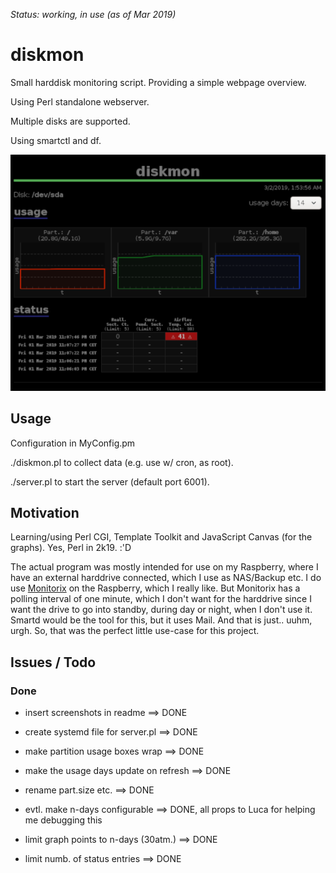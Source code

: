 _Status: working, in use (as of Mar 2019)_

# diskmon

Small harddisk monitoring script. Providing a simple webpage overview.

Using Perl standalone webserver.

Multiple disks are supported.

Using smartctl and df.

![screenshot](screenshots/diskmon-screen1-a.png)

## Usage

Configuration in MyConfig.pm

./diskmon.pl to collect data (e.g. use w/ cron, as root).

./server.pl to start the server (default port 6001).

## Motivation

Learning/using Perl CGI, Template Toolkit and JavaScript Canvas (for the graphs).
Yes, Perl in 2k19. :'D

The actual program was mostly intended for use on my Raspberry, where I have an external harddrive connected, which I use as NAS/Backup etc. I do use [Monitorix](https://www.monitorix.org/) on the Raspberry, which I really like. But Monitorix has a polling interval of one minute, which I don't want for the harddrive since I want the drive to go into standby, during day or night, when I don't use it. Smartd would be the tool for this, but it uses Mail. And that is just.. uuhm, urgh. So, that was the perfect little use-case for this project.

## Issues / Todo

### Done

- insert screenshots in readme
  ==> DONE

- create systemd file for server.pl
  ==> DONE

- make partition usage boxes wrap
  ==> DONE

- make the usage days update on refresh
  ==> DONE

- rename part.size etc.
  ==> DONE

- evtl. make n-days configurable
  ==> DONE, all props to Luca for helping me debugging this

- limit graph points to n-days (30atm.)
  ==> DONE

- limit numb. of status entries
  ==> DONE
